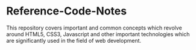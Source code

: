 # Reference-Code-Notes

This repository covers important and common concepts which revolve around HTML5, CSS3, Javascript and other important technologies which are significantly used in
the field of web development.
